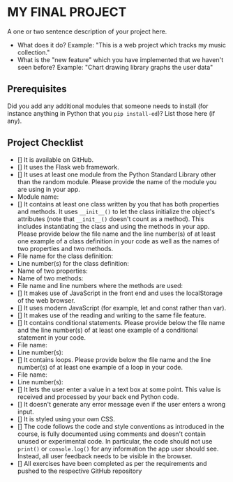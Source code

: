 # MY FINAL PROJECT
A one or two sentence description of your project here.
- What does it do?
 Example: "This is a web project which tracks my music
collection."
- What is the "new feature" which you have implemented that
we haven't seen before?
 Example: "Chart drawing library graphs the user data"
## Prerequisites
Did you add any additional modules that someone needs to
install (for instance anything in Python that you `pip
install-ed`)?
List those here (if any).
## Project Checklist
- [] It is available on GitHub.
- [] It uses the Flask web framework.
- [] It uses at least one module from the Python Standard
Library other than the random module.
 Please provide the name of the module you are using in your
app.
 - Module name:
- [] It contains at least one class written by you that has
both properties and methods. It uses `__init__()` to let the
class initialize the object's attributes (note that
`__init__()` doesn't count as a method). This includes
instantiating the class and using the methods in your app.
Please provide below the file name and the line number(s) of
at least one example of a class definition in your code as
well as the names of two properties and two methods.
 - File name for the class definition:
 - Line number(s) for the class definition:
 - Name of two properties:
 - Name of two methods:
 - File name and line numbers where the methods are used:
- [] It makes use of JavaScript in the front end and uses the
localStorage of the web browser.
- [] It uses modern JavaScript (for example, let and const
rather than var).
- [] It makes use of the reading and writing to the same file
feature.
- [] It contains conditional statements. Please provide below
the file name and the line number(s) of at least
 one example of a conditional statement in your code.
 - File name:
 - Line number(s):
- [] It contains loops. Please provide below the file name
and the line number(s) of at least
 one example of a loop in your code.
 - File name:
 - Line number(s):
- [] It lets the user enter a value in a text box at some
point.
 This value is received and processed by your back end
Python code.
- [] It doesn't generate any error message even if the user
enters a wrong input.
- [] It is styled using your own CSS.
- [] The code follows the code and style conventions as
introduced in the course, is fully documented using comments
and doesn't contain unused or experimental code.
 In particular, the code should not use `print()` or
`console.log()` for any information the app user should see.
Instead, all user feedback needs to be visible in the
browser.
- [] All exercises have been completed as per the
requirements and pushed to the respective GitHub repository